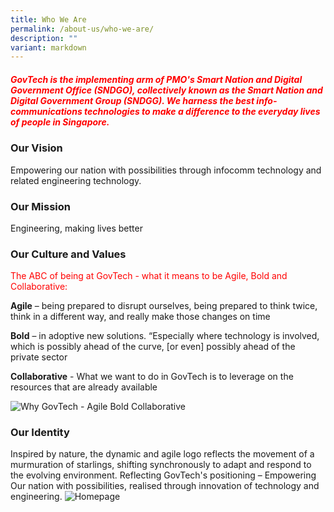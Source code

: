 ```yaml
---
title: Who We Are
permalink: /about-us/who-we-are/
description: ""
variant: markdown
---
```

##### <font color="red"> GovTech is the implementing arm of PMO's Smart Nation and Digital Government Office (SNDGO), collectively known as the Smart Nation and Digital Government Group (SNDGG). We harness the best info-communications technologies to make a difference to the everyday lives of people in Singapore.</font>

### Our Vision 
Empowering our nation with possibilities through infocomm technology and related engineering technology.

### Our Mission 
Engineering, making lives better 

### Our Culture and Values
<font color="red"> The ABC of being at GovTech - what it means to be Agile, Bold and Collaborative: 	</font> 

**Agile** – being prepared to disrupt ourselves, being prepared to think twice, think in a different way, and really make those changes on time

**Bold** – in adoptive new solutions. “Especially where technology is involved, which is possibly ahead of the curve, \[or even\] possibly ahead of the private sector 

**Collaborative** - What we want to do in GovTech is to leverage on the resources that are already available


![Why GovTech - Agile Bold Collaborative](https://d33wubrfki0l68.cloudfront.net/0890b9de0a61180d936795cffad20b4462f68c21/90386/images/careers/why-govtech-abc.png)


### Our Identity


Inspired by nature, the dynamic and agile logo reflects the movement of a murmuration of starlings, shifting synchronously to adapt and respond to the evolving environment. Reflecting GovTech's positioning – Empowering Our nation with possibilities, realised through innovation of technology and engineering. 
![Homepage](https://d33wubrfki0l68.cloudfront.net/7b7e8b84b8180770131a2838266cc18409b22293/545c3/images/logo_govtech_hort.gif)